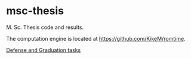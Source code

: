 # msc-thesis

M. Sc. Thesis code and results.

The computation engine is located at https://github.com/KikeM/romtime.

[Defense and Graduation tasks](https://github.com/KikeM/msc-thesis/issues?q=is%3Aissue+is%3Aopen+label%3Agreen-light-meeting)
